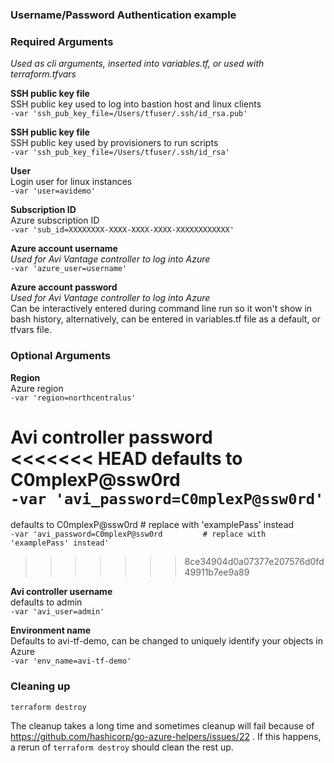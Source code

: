 ### Username/Password Authentication example

### Required Arguments
*Used as cli arguments, inserted into variables.tf, or used with terraform.tfvars*

**SSH public key file**  
SSH public key used to log into bastion host and linux clients   
```-var 'ssh_pub_key_file=/Users/tfuser/.ssh/id_rsa.pub'```

**SSH public key file**  
SSH public key used by provisioners to run scripts   
```-var 'ssh_pub_key_file=/Users/tfuser/.ssh/id_rsa'```

**User**  
Login user for linux instances  
```-var 'user=avidemo'```  

**Subscription ID**  
Azure subscription ID  
```-var 'sub_id=XXXXXXXX-XXXX-XXXX-XXXX-XXXXXXXXXXXX'```  

**Azure account username**  
*Used for Avi Vantage controller to log into Azure*  
```-var 'azure_user=username'```  

**Azure account password**  
*Used for Avi Vantage controller to log into Azure*  
Can be interactively entered during command line run so it won't show in bash history, alternatively, can be entered in variables.tf file as a default, or tfvars file.  

### Optional Arguments  

**Region**  
Azure region  
```-var 'region=northcentralus'```  

**Avi controller password**  
<<<<<<< HEAD
defaults to C0mplexP@ssw0rd  
```-var 'avi_password=C0mplexP@ssw0rd'```
=======
defaults to C0mplexP@ssw0rd         # replace with 'examplePass' instead  
```-var 'avi_password=C0mplexP@ssw0rd         # replace with 'examplePass' instead'```
>>>>>>> 8ce34904d0a07377e207576d0fd49911b7ee9a89

**Avi controller username**  
defaults to admin  
```-var 'avi_user=admin'```

**Environment name**  
Defaults to avi-tf-demo, can be changed to uniquely identify your objects in Azure  
```-var 'env_name=avi-tf-demo'```


### Cleaning up  
```terraform destroy```


The cleanup takes a long time and sometimes cleanup will fail because of https://github.com/hashicorp/go-azure-helpers/issues/22 .  If this happens, a rerun of ```terraform destroy``` should clean the rest up.